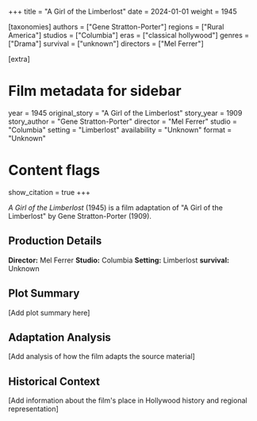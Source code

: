 +++
title = "A Girl of the Limberlost"
date = 2024-01-01
weight = 1945

[taxonomies]
authors = ["Gene Stratton-Porter"]
regions = ["Rural America"]
studios = ["Columbia"]
eras = ["classical hollywood"]
genres = ["Drama"]
survival = ["unknown"]
directors = ["Mel Ferrer"]

[extra]
# Film metadata for sidebar
year = 1945
original_story = "A Girl of the Limberlost"
story_year = 1909
story_author = "Gene Stratton-Porter"
director = "Mel Ferrer"
studio = "Columbia"
setting = "Limberlost"
availability = "Unknown"
format = "Unknown"

# Content flags
show_citation = true
+++

*A Girl of the Limberlost* (1945) is a film adaptation of "A Girl of the Limberlost" by Gene Stratton-Porter (1909).

## Production Details

**Director:** Mel Ferrer
**Studio:** Columbia
**Setting:** Limberlost
**survival:** Unknown

## Plot Summary

[Add plot summary here]

## Adaptation Analysis

[Add analysis of how the film adapts the source material]

## Historical Context

[Add information about the film's place in Hollywood history and regional representation]